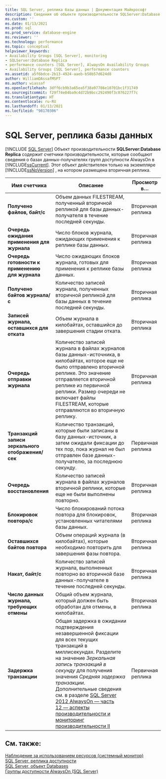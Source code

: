 ```yaml
---
title: SQL Server, реплика базы данных | Документация Майкрософт
description: Сведения об объекте производительности SQLServer:Database Replica, который содержит счетчики производительности, сообщающие сведения о базах данных-получателях групп доступности AlwaysOn.
ms.custom: ''
ms.date: 01/13/2021
ms.prod: sql
ms.prod_service: database-engine
ms.reviewer: ''
ms.technology: performance
ms.topic: conceptual
helpviewer_keywords:
- Availability Groups [SQL Server], monitoring
- SQLServer:Database Replica
- performance counters [SQL Server], AlwaysOn Availability Groups
- Availability Groups [SQL Server], performance counters
ms.assetid: a5f6bdce-2b13-4924-aaeb-b50b57d624d8
author: WilliamDAssafMSFT
ms.author: wiassaf
ms.openlocfilehash: 3dff6cb9b3a65ea5f38a97786e10701bc1f31749
ms.sourcegitcommit: f29f74e04ba9c4d72b9bcc292490f3c076227f7c
ms.translationtype: HT
ms.contentlocale: ru-RU
ms.lasthandoff: 01/13/2021
ms.locfileid: "98170306"
---
```

# <a name="sql-server-database-replica"></a>SQL Server, реплика базы данных

 [!INCLUDE [SQL Server](../../includes/applies-to-version/sqlserver.md)]
  Объект производительности **SQLServer:Database Replica** содержит счетчики производительности, которые сообщают сведения о базах данных-получателях групп доступности AlwaysOn в [!INCLUDE[ssCurrent](../../includes/sscurrent-md.md)]. Этот объект действителен только на экземпляре [!INCLUDE[ssNoVersion](../../includes/ssnoversion-md.md)] , на котором размещена вторичная реплика.  
  
|Имя счетчика|Описание|Просмотр в…|  
|------------------|-----------------|--------------|  
|**Получено файлов, байт/с**|Объем данных FILESTREAM, полученный вторичной репликой для базы данных-получателя в течение последней секунды.|Вторичная реплика|  
|**Очередь ожидания применения для журнала**|Число блоков журнала, ожидающих применения к реплике базы данных.|Вторичная реплика|
|**Очередь готовности к применению для журнала**|Число ожидающих блоков журнала, готовых для применения к реплике базы данных.|Вторичная реплика|
|**Получено байтов журнала/с**|Количество записей журнала, полученных вторичной репликой для базы данных в течение последней секунды.|Вторичная реплика|  
|**Записей журнала, оставшихся для отката**|Объем журнала в килобайтах, оставшийся до завершения стадии отката.|Вторичная реплика|  
|**Очередь отправки журнала**|Количество записей журнала в файлах журналов базы данных-источника, в килобайтах, которое еще не было отправлено вторичной реплике. Это значение отправляется вторичной реплике из первичной реплики. Размер очереди не включает файлы FILESTREAM, которые отправляются во вторичную реплику.|Вторичная реплика|  
|**Транзакций записи зеркального отображения/сек**|Количество транзакций, которые были записаны в базу данных-источник, а затем ожидали фиксации до тех пор, пока журнал не был отправлен базе данных-получателю, за последнюю секунду.|Первичная реплика|  
|**Очередь восстановления**|Количество записей журнала в файлах журналов вторичной реплики, которые еще не были выполнены повторно.|Вторичная реплика|  
|**Блокировок повтора/с**|Число блокирований потока повтора для блокировок, установленных читателями базы данных.|Вторичная реплика|  
|**Оставшихся байтов повтора**|Объем операций журнала (в килобайтах), которые необходимо повторить для завершения фазы повтора.|Вторичная реплика|  
|**Накат, байт/с**|Количество записей журнала, выполненных повторно во вторичной базе данных-получателе в течение последней секунды.|Вторичная реплика|  
|**Число данных журнала, требующих отмены**|Общий объем журнала, который должен быть обработан для отмены, в килобайтах.|Вторичная реплика|  
|**Задержка транзакции**|Общая задержка в ожидании подтверждения незавершенной фиксации для всех текущих транзакций в миллисекундах. Разделите на значение *Зеркальная запись транзакций в секунду* для получения значения *Средняя задержка транзакции*. Дополнительные сведения см. в разделе [SQL Server 2012 AlwaysOn — часть 12 — аспекты производительности и мониторинг производительности II](/archive/blogs/saponsqlserver/sql-server-2012-alwayson-part-12-performance-aspects-and-performance-monitoring-ii)|Первичная реплика|  
  
## <a name="see-also"></a>См. также:
  
 [Наблюдение за использованием ресурсов (системный монитор)](../../relational-databases/performance-monitor/monitor-resource-usage-system-monitor.md)   
 [SQL Server, реплика доступности](../../relational-databases/performance-monitor/sql-server-availability-replica.md)   
 [SQL Server, объект Databases](../../relational-databases/performance-monitor/sql-server-databases-object.md)   
 [Группы доступности AlwaysOn (SQL Server)](../../database-engine/availability-groups/windows/always-on-availability-groups-sql-server.md)  
